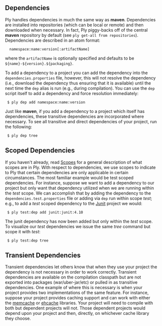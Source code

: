 Dependencies
-------------

Ply handles dependencies in much the same way as __maven__.  Dependencies are installed into repositories (which can be local or remote) and then downloaded when necessary.  In fact, Ply piggy-backs off of the central __maven__ repository by default (see `ply get-all from repositories`).  Dependencies are described in an atom format:

      namespace:name:version[:artifactName]

where the `artifactName` is optionally specified and defaults to be `${name}-${version}.${packaging}`.
  
To add a dependency to a project you can add the dependency into the `dependencies.properties` file, however, this will not resolve the dependency (i.e., download the dependency thus ensuring that it is available) until the next time the `dep` alias is run (e.g., during compilation).  You can use the `dep` script itself to add a dependency and force resolution immediately: 

     $ ply dep add namespace:name:version

Just like __maven__, if you add a dependency to a project which itself has dependencies, these transitive dependencies are incorporated where necessary.  To see all transitive and direct dependencies of your project, run the following:

     $ ply dep tree

Scoped Dependencies
-------------------

If you haven't already, read [Scopes](Scopes.md) for a general description of what scopes are in Ply.  With respect to dependencies, we use scopes to indicate to Ply that certain dependencies are only applicable in certain circumstances.  The most familiar example would be test scoped dependencies.  For instance, suppose we want to add a dependency to our project but only want that dependency utilized when we are running within the _test_ scope.  We can accomplish that by adding the dependency to the `dependencies.test.properties` file or adding via `dep` run within scope _test_; e.g., to add a _test_ scoped dependency to the [Junit](http://www.junit.org/) project we would:

     $ ply test:dep add junit:junit:4.10

The junit dependency has now been added but only within the _test_ scope.  To visualize our _test_ dependencies we issue the same _tree_ command but scope it with _test_:

     $ ply test:dep tree

Transient Dependencies
----------------------

Transient dependencies let others know that when they use your project the dependency is not necessary in order to work correctly.  Transient dependencies are available on the compilation classpath but are not exported into packages (war/uber-jar/etc) or pulled in as transitive dependencies.  One example of where this is necessary is when your project provides two implementations of the same feature.  For instance, suppose your project provides caching support and can work with either the [memcache](http://memcached.org/) or [ehcache](http://ehcache.org/) libraries.  Your project will need to compile with both but dependent projects will not.  Those dependent projects would depend upon your project and then, directly, on whichever cache library they choose. 


